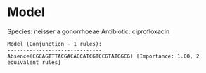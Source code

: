 
# Model

Species: neisseria gonorrhoeae
Antibiotic: ciprofloxacin

```
Model (Conjunction - 1 rules):
------------------------------
Absence(CGCAGTTTACGACACCATCGTCCGTATGGCG) [Importance: 1.00, 2 equivalent rules]

```

